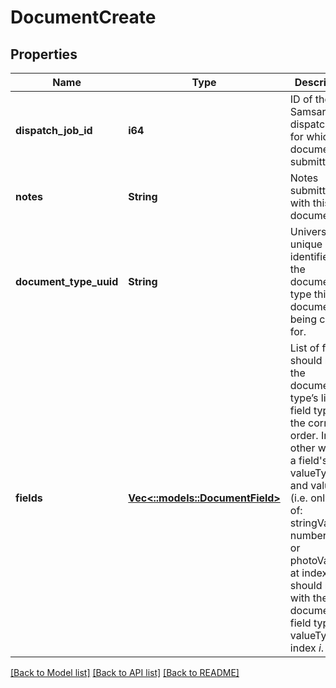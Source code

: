 # DocumentCreate

## Properties
Name | Type | Description | Notes
------------ | ------------- | ------------- | -------------
**dispatch_job_id** | **i64** | ID of the Samsara dispatch job for which the document is submitted | [optional] 
**notes** | **String** | Notes submitted with this document. | [optional] 
**document_type_uuid** | **String** | Universally unique identifier for the document type this document is being created for. | 
**fields** | [**Vec<::models::DocumentField>**](DocumentField.md) | List of fields should match the document type’s list of field types in the correct order. In other words, a field's valueType and value (i.e. only one of: stringValue, numberValue, or photoValue) at index _i_ should match with the document field type’s valueType at index _i_. | 

[[Back to Model list]](../README.md#documentation-for-models) [[Back to API list]](../README.md#documentation-for-api-endpoints) [[Back to README]](../README.md)


